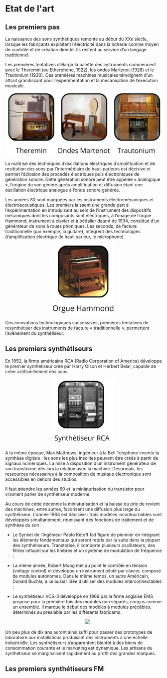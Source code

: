 # Etat de l'art

## Les premiers pas
La naissance des sons synthétiques remonte au début du XXe siècle, lorsque les fabricants exploitent l’électricité dans la lutherie comme moyen de contrôle et de création directe. Ils restent au service d’un langage traditionnel.

Les premières tentatives d’élargir la palette des instruments commencent avec le Theremin (ou Etherphone, 1922), les ondes Martenot (1928) et le Trautonium (1930). Ces premières machines musicales témoignent d’un attrait grandissant pour l’expérimentation et la mécanisation de l’exécution musicale.

<p align="center"><img src="images/machines.png" width="500" /></p>


La maîtrise des techniques d’oscillations électriques d’amplification et de restitution des sons par l’intermédiaire de haut-parleurs est décisive et permet l’éclosion des procédés électriques puis électroniques de génération sonore. Cette génération sonore peut être appelée « analogique », l’origine du son généré après amplification et diffusion étant une oscillation électrique analogue à l’onde sonore générée.

Les années 30 sont marquées par les instruments électromécaniques et électroacoustiques. Les premiers laissent une grande part à l’expérimentation en introduisant au sein de l’instrument des dispositifs mécaniques dont les composants sont électriques, à l’image de l’orgue Hammond, instrument à clavier et à pédalier datant de 1934, constitué d’un générateur de sons à roues phoniques. Les seconds, de facture traditionnelle (par exemple, la guitare), intègrent des technologies d’amplification électrique (le haut-parleur, le microphone).

<p align="center"><img src="images/hammond.png" width="200" /></p>


Ces innovations technologiques successives, premières tentatives de resynthétiser des instruments de facture « traditionnelle », permettent l’avènement du synthétiseur.

##  Les premiers synthétiseurs

En 1952, la firme américaine RCA (Radio Corporation of America) développe le premier synthétiseur créé par Harry Olson et Herbert Belar, capable de créer artificiellement des sons.

<p align="center"><img src="images/rca.png" width="200" /></p>


A la même époque, Max Matthews, ingénieur à la Bell Telephone invente la synthèse digitale : les sons les plus insolites peuvent être créés à partir de signaux numériques. La mise à disposition d’un instrument générateur de son transforme dès lors la relation avec la machine. Désormais, les ressources nécessaires à la composition de musique électronique sont accessibles en dehors des studios.

Il faut attendre les années 60 et la miniaturisation du transistor pour vraiment parler de synthétiseur moderne.

Au cours de cette décennie la miniaturisation et la baisse du prix de revient des machines, entre autres, favorisent une diffusion plus large du synthétiseur. L’année 1964 est décisive : trois modèles incontournables sont développés simultanément, réunissant des fonctions de traitement et de synthèse du son :

- Le Synket de l’ingénieur Paolo Ketoff fait figure de pionnier en intégrant les éléments fondamentaux qui seront repris par la suite dans la plupart des synthétiseurs. Transtorisé, il comporte plusieurs oscillateurs, des filtres influant sur les timbres et un système de modulation de fréquence ;
- La même année, Robert Moog met au point le contrôle en tension (voltage control) et développe un instrument piloté par clavier, composé de modules autonomes. Dans le même temps, un autre Américain, Donald Buchla, a lui aussi l’idée d’utiliser des modules interconnectables ;
- Le synthétiseur VCS-3 développé en 1969 par la firme anglaise EMS propose pour la première fois des modules non séparés, conçus comme un ensemble. Il marque le début des modèles à modules précâblés, déterminés au préalable par les différents fabricants.

  <p align="center"><img src="images/synthé.png" width="200" /></p>


Un peu plus de dix ans auront ainsi suffi pour passer des prototypes de laboratoire aux installations produisant des instruments à une échelle industrielle. Les synthétiseurs s’apparentent bientôt à des biens de consommation courante et le marketing est dynamique. Les artisans du synthétiseur se marginalisent rapidement au profit des grandes marques.

## Les premiers synthétiseurs FM
